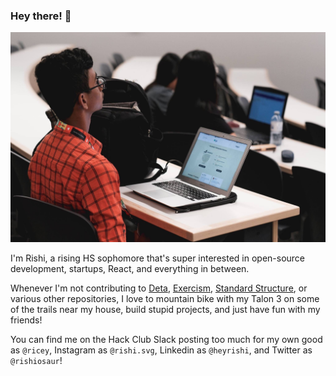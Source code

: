 ### Hey there! 👋

![Me at Hack the North 2018](https://raw.githubusercontent.com/rishiosaur/rishiosaur/master/IMG_2475.JPG)

I'm Rishi, a rising HS sophomore that's super interested in open-source development, startups, React, and everything in between.

Whenever I'm not contributing to [Deta](https://deta.sh), [Exercism](https://exercism.io), [Standard Structure](https://github.com/Standard-Structure), or various other repositories, I love to mountain bike with my Talon 3 on some of the trails near my house, build stupid projects, and just have fun with my friends!

You can find me on the Hack Club Slack posting too much for my own good as `@ricey`, Instagram as `@rishi.svg`, Linkedin as `@heyrishi`, and Twitter as `@rishiosaur`!

